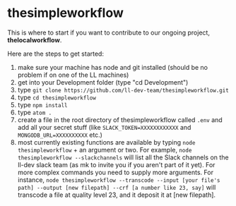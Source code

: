 # thesimpleworkflow

This is where to start if you want to contribute to our ongoing project, **thelocalworkflow**.

Here are the steps to get started:

1. make sure your machine has node and git installed (should be no problem if on one of the LL machines)
2. get into your Development folder (type "cd Development")
3. type `git clone https://github.com/ll-dev-team/thesimpleworkflow.git`
4. type `cd thesimpleworkflow`
5. type `npm install`
5. type `atom .`
6. create a file in the root directory of thesimpleworkflow called `.env` and add all your secret stuff (like `SLACK_TOKEN=XXXXXXXXXXXX` and `MONGODB_URL=XXXXXXXXXX` etc.)
7. most currently existing functions are available by typing `node thesimpleworkflow` + an argument or two.  For example, `node thesimpleworkflow --slackchannels` will list all the Slack channels on the ll-dev slack team (as mk to invite you if you aren't part of it yet).  For more complex commands you need to supply more arguments.   For instance, `node thesimpleworkflow --transcode --input [your file's path] --output [new filepath] --crf [a number like 23, say]` will transcode a file at quality level 23, and it deposit it at [new filepath].
